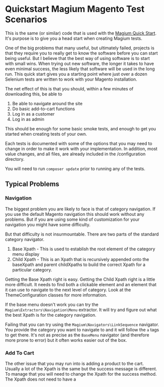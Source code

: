 # Quickstart Magium Magento Test Scenarios

This is the same (or similar) code that is used with the [Magium Quick Start](http://www.magiumlib.com/quickstart).  It's purpose is to give you a head start when creating Magium tests.

One of the big problems that many useful, but ultimately failed, projects is that they require you to really get to know the software before you can start being useful.  But I believe that the best way of using software is to start with small wins.  When trying out new software, the longer it takes to have even minimal success, the less likely that software will be used in the long run.  This quick start gives you a starting point where just over a dozen Selenium tests are written to work with your Magento installation.

The net effect of this is that you should, within a few minutes of downloading this, be able to

1. Be able to navigate around the site
2. Do basic add-to-cart functions
3. Log in as a customer
4. Log in as admin

This should be enough for some basic smoke tests, and enough to get you started when creating tests of your own.

Each tests is documented with some of the options that you may need to change in order to make it work with your implementation.  In addition, most value changes, and all files, are already included in the /configuration directory.

You will need to run `composer update` prior to running any of the tests.

## Typical Problems

### Navigation

The biggest problem you are likely to face is that of category navigation.  If you use the default Magento navigation this should work without any problems.  But if you are using some kind of customization for your navigation you might have some difficulty.

But that difficulty is not insurmountable.  There are two parts of the standard category navigator.

1. Base Xpath - This is used to establish the root element of the category menu display
2. Child Xpath - This is an Xpath that is recursively appended onto the baseXpath and parent childXpaths to build the correct Xpath for a particular category.

Getting the Base Xpath right is easy.  Getting the Child Xpath right is a little more difficult.  It needs to find both a clickable element and an element that it can use to navigate to the next level of category.  Look at the ThemeConfiguration classes for more information.

If the base menu doesn't work you can try the `Magium\Extractors\Navigation\Menu` extractor.  It will try and figure out what the best Xpath is for the category navigation.

Failing that you can try using the `Magium\Navigators\LinkSequence` navigator.  You provide the category you want to navigate to and it will follow the `a` tags to get there.  It's not as precise as the `BaseMenu` navigator (and therefore more prone to error) but it often works easier out of the box.

### Add To Cart

The other issue that you may run into is adding a product to the cart.  Usually a lot of the Xpath is the same but the success message is different.  To manage that you will need to change the Xpath for the success method.  The Xpath does not need to have a
